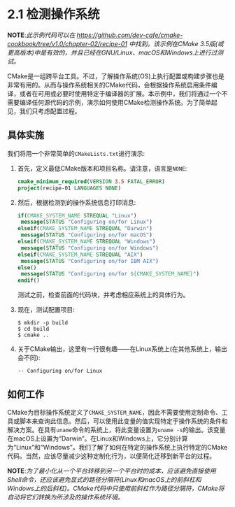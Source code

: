 # 2.1 检测操作系统

**NOTE**:*此示例代码可以在 https://github.com/dev-cafe/cmake-cookbook/tree/v1.0/chapter-02/recipe-01 中找到。该示例在CMake 3.5版(或更高版本)中是有效的，并且已经在GNU/Linux、macOS和Windows上进行过测试。*

CMake是一组跨平台工具。不过，了解操作系统(OS)上执行配置或构建步骤也是非常有用的。从而与操作系统相关的CMake代码，会根据操作系统启用条件编译，或者在可用或必要时使用特定于编译器的扩展。本示例中，我们将通过一个不需要编译任何源代码的示例，演示如何使用CMake检测操作系统。为了简单起见，我们只考虑配置过程。

## 具体实施

我们将用一个非常简单的`CMakeLists.txt`进行演示:

1. 首先，定义最低CMake版本和项目名称。请注意，语言是`NONE`:

   ```cmake
   cmake_minimum_required(VERSION 3.5 FATAL_ERROR)
   project(recipe-01 LANGUAGES NONE)
   ```

2. 然后，根据检测到的操作系统信息打印消息:

   ```cmake
   if(CMAKE_SYSTEM_NAME STREQUAL "Linux")
   	message(STATUS "Configuring on/for Linux")
   elseif(CMAKE_SYSTEM_NAME STREQUAL "Darwin")
   	message(STATUS "Configuring on/for macOS")
   elseif(CMAKE_SYSTEM_NAME STREQUAL "Windows")
   	message(STATUS "Configuring on/for Windows")
   elseif(CMAKE_SYSTEM_NAME STREQUAL "AIX")
   	message(STATUS "Configuring on/for IBM AIX")
   else()
   	message(STATUS "Configuring on/for ${CMAKE_SYSTEM_NAME}")
   endif()
   ```

   测试之前，检查前面的代码块，并考虑相应系统上的具体行为。

3. 现在，测试配置项目:

   ```shell
   $ mkdir -p build
   $ cd build
   $ cmake ..
   ```

4. 关于CMake输出，这里有一行很有趣——在Linux系统上(在其他系统上，输出会不同):

   ```shell
   -- Configuring on/for Linux
   ```

## 如何工作

CMake为目标操作系统定义了`CMAKE_SYSTEM_NAME`，因此不需要使用定制命令、工具或脚本来查询此信息。然后，可以使用此变量的值实现特定于操作系统的条件和解决方案。在具有`uname`命令的系统上，将此变量设置为`uname -s`的输出。该变量在macOS上设置为“Darwin”。在Linux和Windows上，它分别计算为“Linux”和“Windows”。我们了解了如何在特定的操作系统上执行特定的CMake代码。当然，应该尽量减少这种定制化行为，以便简化迁移到新平台的过程。

**NOTE**:*为了最小化从一个平台转移到另一个平台时的成本，应该避免直接使用Shell命令，还应该避免显式的路径分隔符(Linux和macOS上的前斜杠和Windows上的后斜杠)。CMake代码中只使用前斜杠作为路径分隔符，CMake将自动将它们转换为所涉及的操作系统环境。*